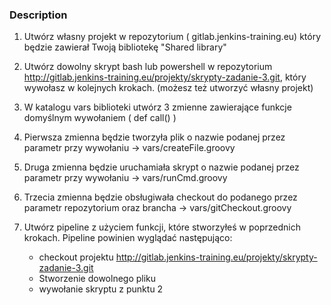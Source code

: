 ### Description ###

1. Utwórz własny projekt w repozytorium ( gitlab.jenkins-training.eu) który będzie zawierał Twoją bibliotekę "Shared library"

2. Utwórz dowolny skrypt bash lub powershell w repozytorium http://gitlab.jenkins-training.eu/projekty/skrypty-zadanie-3.git, który wywołasz w kolejnych krokach. (możesz też utworzyć własny projekt)

2. W katalogu vars biblioteki utwórz 3 zmienne zawierające funkcje domyślnym wywołaniem ( def call() )

3. Pierwsza zmienna będzie tworzyła plik o nazwie podanej przez parametr przy wywołaniu -> vars/createFile.groovy

4. Druga zmienna będzie uruchamiała skrypt o nazwie podanej przez parametr przy wywołaniu -> vars/runCmd.groovy

5. Trzecia zmienna będzie obsługiwała checkout do podanego przez parametr repozytorium oraz brancha -> vars/gitCheckout.groovy

6. Utwórz pipeline z użyciem funkcji, które stworzyłeś w poprzednich krokach.
   Pipeline powinien wyglądać następująco:
   * checkout projektu http://gitlab.jenkins-training.eu/projekty/skrypty-zadanie-3.git 
   * Stworzenie dowolnego pliku
   * wywołanie skryptu z punktu 2
